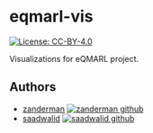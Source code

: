 # eqmarl-vis

[![License: CC-BY-4.0](https://img.shields.io/badge/License-CC_BY_4.0-04a635.svg?logo=creativecommons&logoColor=white)](https://creativecommons.org/licenses/by/4.0/)

Visualizations for eQMARL project.

## Authors

- [zanderman](https://github.com/zanderman) [![zanderman github](https://img.shields.io/badge/GitHub-zanderman-181717.svg?style=flat&logo=github)](https://github.com/zanderman)
- [saadwalid](https://github.com/saadwalid) [![saadwalid github](https://img.shields.io/badge/GitHub-saadwalid-181717.svg?style=flat&logo=github)](https://github.com/saadwalid)
